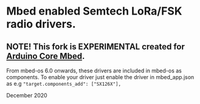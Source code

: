 # Mbed enabled Semtech LoRa/FSK radio drivers. 

## NOTE! This fork is EXPERIMENTAL created for [Arduino Core Mbed](https://github.com/arduino/ArduinoCore-mbed). 

From mbed-os 6.0 onwards, these drivers are included in mbed-os as components. To enable your driver just enable the driver in mbed_app.json as e.g `"target.components_add": ["SX126X"],`

December 2020
